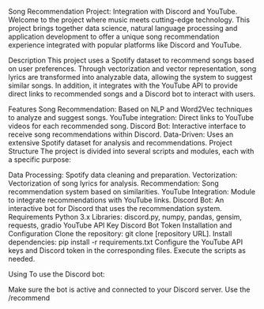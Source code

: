Song Recommendation Project: Integration with Discord and YouTube.
Welcome to the project where music meets cutting-edge technology. This project brings together data science, natural language processing and application development to offer a unique song recommendation experience integrated with popular platforms like Discord and YouTube.

Description
This project uses a Spotify dataset to recommend songs based on user preferences. Through vectorization and vector representation, song lyrics are transformed into analyzable data, allowing the system to suggest similar songs. In addition, it integrates with the YouTube API to provide direct links to recommended songs and a Discord bot to interact with users.

Features
Song Recommendation: Based on NLP and Word2Vec techniques to analyze and suggest songs.
YouTube integration: Direct links to YouTube videos for each recommended song.
Discord Bot: Interactive interface to receive song recommendations within Discord.
Data-Driven: Uses an extensive Spotify dataset for analysis and recommendations.
Project Structure
The project is divided into several scripts and modules, each with a specific purpose:

Data Processing: Spotify data cleaning and preparation.
Vectorization: Vectorization of song lyrics for analysis.
Recommendation: Song recommendation system based on similarities.
YouTube Integration: Module to integrate recommendations with YouTube links.
Discord Bot: An interactive bot for Discord that uses the recommendation system.
Requirements
Python 3.x
Libraries: discord.py, numpy, pandas, gensim, requests, gradio
YouTube API Key
Discord Bot Token
Installation and Configuration
Clone the repository: git clone [repository URL].
Install dependencies: pip install -r requirements.txt
Configure the YouTube API keys and Discord token in the corresponding files.
Execute the scripts as needed.

Using
To use the Discord bot:

Make sure the bot is active and connected to your Discord server.
Use the /recommend <title> <artist> command to get recommendations.
Explore the YouTube recommendations and links provided by the bot.
Contributions
Contributions are always welcome. Please read the CONTRIBUTING file for more details.

